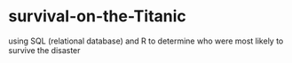 # survival-on-the-Titanic
using SQL (relational database) and R to determine who were most likely to survive the disaster
